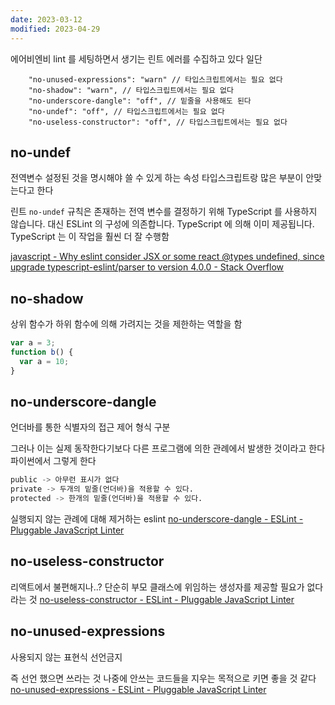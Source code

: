 ```yaml
---
date: 2023-03-12
modified: 2023-04-29
---
```


에어비엔비 lint 를 세팅하면서 생기는 린트 에러를 수집하고 있다
일단

```
    "no-unused-expressions": "warn" // 타입스크립트에서는 필요 없다
    "no-shadow": "warn", // 타입스크립트에서는 필요 없다
    "no-underscore-dangle": "off", // 밑줄을 사용해도 된다
    "no-undef": "off", // 타입스크립트에서는 필요 없다
    "no-useless-constructor": "off", // 타입스크립트에서는 필요 없다
```

## no-undef

전역변수 설정된 것을 명시해야 쓸 수 있게 하는 속성
타입스크립트랑 많은 부분이 안맞는다고 한다

린트 `no-undef` 규칙은 존재하는 전역 변수를 결정하기 위해 TypeScript 를 사용하지 않습니다. 대신 ESLint 의 구성에 의존합니다.
TypeScript 에 의해 이미 제공됩니다. TypeScript 는 이 작업을 훨씬 더 잘 수행함

[javascript - Why eslint consider JSX or some react @types undefined, since upgrade typescript-eslint/parser to version 4.0.0 - Stack Overflow](https://stackoverflow.com/questions/64170868/why-eslint-consider-jsx-or-some-react-types-undefined-since-upgrade-typescript)

## no-shadow

상위 함수가 하위 함수에 의해 가려지는 것을 제한하는 역할을 함

```js
var a = 3;
function b() {
  var a = 10;
}
```

## no-underscore-dangle

언더바를 통한 식별자의 접근 제어 형식 구분

그러나 이는 실제 동작한다기보다 다른 프로그램에 의한 관례에서 발생한 것이라고 한다
파이썬에서 그렇게 한다

```python
public -> 아무런 표시가 없다
private -> 두개의 밑줄(언더바)을 적용할 수 있다.
protected -> 한개의 밑줄(언더바)을 적용할 수 있다.
```

실행되지 않는 관례에 대해 제거하는 eslint
[no-underscore-dangle - ESLint - Pluggable JavaScript Linter](https://eslint.org/docs/latest/rules/no-underscore-dangle)

## no-useless-constructor

리액트에서 불편해지나..?
단순히 부모 클래스에 위임하는 생성자를 제공할 필요가 없다라는 것
[no-useless-constructor - ESLint - Pluggable JavaScript Linter](https://eslint.org/docs/latest/rules/no-useless-constructor)

## no-unused-expressions

사용되지 않는 표현식 선언금지

즉 선언 했으면 쓰라는 것
나중에 안쓰는 코드들을 지우는 목적으로 키면 좋을 것 같다
[no-unused-expressions - ESLint - Pluggable JavaScript Linter](https://eslint.org/docs/latest/rules/no-unused-expressions)
